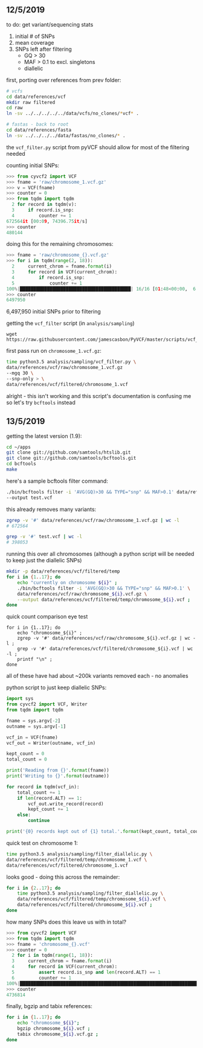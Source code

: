 
## 12/5/2019

to do: get variant/sequencing stats

1. initial # of SNPs
2. mean coverage
3. SNPs left after filtering 
    - GQ > 30
    - MAF > 0.1 to excl. singletons
    - diallelic

first, porting over references from prev folder:

```bash
# vcfs
cd data/references/vcf
mkdir raw filtered
cd raw
ln -sv ../../../../../data/vcfs/no_clones/*vcf* .

# fastas - back to root
cd data/references/fasta
ln -sv ../../../../data/fastas/no_clones/* .
```

the `vcf_filter.py` script from pyVCF should
allow for most of the filtering needed

counting initial SNPs:

```python
>>> from cyvcf2 import VCF
>>> fname = 'raw/chromosome_1.vcf.gz'
>>> v = VCF(fname)
>>> counter = 0
>>> from tqdm import tqdm
  2 for record in tqdm(v):
  3     if record.is_snp:
  4         counter += 1
672564it [00:09, 74396.75it/s]
>>> counter
480144
```

doing this for the remaining chromosomes:

```python
>>> fname = 'raw/chromosome_{}.vcf.gz'
>>> for i in tqdm(range(2, 18)):
  2     current_chrom = fname.format(i)
  3     for record in VCF(current_chrom):
  4         if record.is_snp:
  5             counter += 1
100%|█████████████████████████████████████████| 16/16 [01:48<00:00,  6.69s/it]
>>> counter
6497950
```

6,497,950 initial SNPs prior to filtering

getting the `vcf_filter` script (in `analysis/sampling`)

```
wget https://raw.githubusercontent.com/jamescasbon/PyVCF/master/scripts/vcf_filter.py
```

first pass run on `chromosome_1.vcf.gz`:

```bash
time python3.5 analysis/sampling/vcf_filter.py \
data/references/vcf/raw/chromosome_1.vcf.gz
--mgq 30 \
--snp-only > \
data/references/vcf/filtered/chromosome_1.vcf
```

alright - this isn't working and this script's
documentation is confusing me so let's try `bcftools` instead

## 13/5/2019

getting the latest version (1.9):

```bash
cd ~/apps
git clone git://github.com/samtools/htslib.git
git clone git://github.com/samtools/bcftools.git
cd bcftools
make
```

here's a sample bcftools filter command:

```bash
./bin/bcftools filter -i 'AVG(GQ)>30 && TYPE="snp" && MAF>0.1' data/references/vcf/raw/chromosome_1.vcf.gz \
--output test.vcf
```

this already removes many variants:

```bash
zgrep -v '#' data/references/vcf/raw/chromosome_1.vcf.gz | wc -l
# 672564

grep -v '#' test.vcf | wc -l
# 398053
```

running this over all chromosomes (although a python script will be needed to 
keep just the diallelic SNPs)

```bash
mkdir -p data/references/vcf/filtered/temp
for i in {1..17}; do
    echo "currently on chromosome ${i}" ;
    ./bin/bcftools filter -i 'AVG(GQ)>30 && TYPE="snp" && MAF>0.1' \
    data/references/vcf/raw/chromosome_${i}.vcf.gz \
    --output data/references/vcf/filtered/temp/chromosome_${i}.vcf ;
done
```

quick count comparison eye test

```
for i in {1..17}; do
    echo "chromosome_${i}" ;
    zgrep -v '#' data/references/vcf/raw/chromosome_${i}.vcf.gz | wc -l ;
    grep -v '#' data/references/vcf/filtered/chromosome_${i}.vcf | wc -l ;
    printf "\n" ;
done
```

all of these have had about ~200k variants removed each - no anomalies

python script to just keep diallelic SNPs:

```python
import sys
from cyvcf2 import VCF, Writer
from tqdm import tqdm

fname = sys.argv[-2]
outname = sys.argv[-1]

vcf_in = VCF(fname)
vcf_out = Writer(outname, vcf_in)

kept_count = 0
total_count = 0

print('Reading from {}'.format(fname))
print('Writing to {}'.format(outname))

for record in tqdm(vcf_in):
    total_count += 1
    if len(record.ALT) == 1:
        vcf_out.write_record(record)
        kept_count += 1
    else:
        continue

print('{0} records kept out of {1} total.'.format(kept_count, total_count))
```
    
quick test on chromosome 1:

```bash
time python3.5 analysis/sampling/filter_diallelic.py \
data/references/vcf/filtered/temp/chromosome_1.vcf \
data/references/vcf/filtered/chromosome_1.vcf
```

looks good - doing this across the remainder:

```bash
for i in {2..17}; do
    time python3.5 analysis/sampling/filter_diallelic.py \
    data/references/vcf/filtered/temp/chromosome_${i}.vcf \
    data/references/vcf/filtered/chromosome_${i}.vcf ;
done
```

how many SNPs does this leave us with in total?

```python
>>> from cyvcf2 import VCF
>>> from tqdm import tqdm
>>> fname = 'chromosome_{}.vcf'
>>> counter = 0
  2 for i in tqdm(range(1, 18)):
  3     current_chrom = fname.format(i)
  4     for record in VCF(current_chrom):
  5         assert record.is_snp and len(record.ALT) == 1
  6         counter += 1
100%|█████████████████████████████████████████████████████████████████████████████████| 17/17 [00:49<00:00,  2.83s/it]
>>> counter
4736814
```

finally, bgzip and tabix references:

```bash
for i in {1..17}; do
    echo "chromosome_${i}";
    bgzip chromosome_${i}.vcf ;
    tabix chromosome_${i}.vcf.gz ;
done
```
